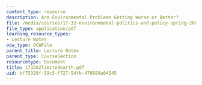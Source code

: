 ```yaml
---
content_type: resource
description: Are Environmental Problems Getting Worse or Better?
file: /media/courses/17-32-environmental-politics-and-policy-spring-2003/bf75329f59c5f72754fb470889a04545_173202limitedearth.pdf
file_type: application/pdf
learning_resource_types:
- Lecture Notes
ocw_type: OCWFile
parent_title: Lecture Notes
parent_type: CourseSection
resourcetype: Document
title: 173202limitedearth.pdf
uid: bf75329f-59c5-f727-54fb-470889a04545
---
```

